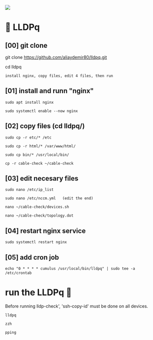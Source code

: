 ![](assets/nvidia.png)

# 🚀️ LLDPq

## [00] git clone  

git clone https://github.com/aliaydemir80/lldpq.git

cd lldpq

```install nginx, copy files, edit 4 files, then run```


## [01]  install and runn "nginx"
```
sudo apt install nginx

sudo systemctl enable --now nginx
```


## [02]  copy files (cd lldpq/)
```
sudo cp -r etc/* /etc

sudo cp -r html/* /var/www/html/

sudo cp bin/* /usr/local/bin/

cp -r cable-check ~/cable-check 
```


## [03]  edit necesary files
```
sudo nano /etc/ip_list    
```
```
sudo nano /etc/nccm.yml   (edit the end)
```
```
nano ~/cable-check/devices.sh
```
```
nano ~/cable-check/topology.dot
```


## [04]  restart nginx service
```
sudo systemctl restart nginx
```


## [05]  add cron job
```
echo "0 * * * * cumulus /usr/local/bin/lldpq" | sudo tee -a /etc/crontab
```


 
# run the LLDPq 🚀️

Before running lldp-check', 'ssh-copy-id' must be done on all devices.
```
lldpq
```
```
zzh
```
```
pping
```
